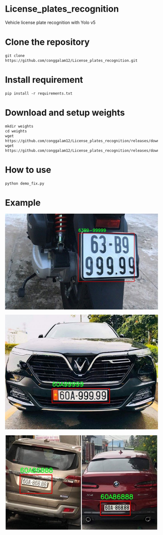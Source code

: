 # License_plates_recognition
Vehicle license plate recognition with Yolo v5
# Clone the repository
```
git clone https://github.com/conggalam12/License_plates_recognition.git
```
# Install requirement
```
pip install -r requirements.txt
```
# Download and setup weights
```
mkdir weights
cd weights
wget https://github.com/conggalam12/License_plates_recognition/releases/download/weights/model_detector.pt
wget https://github.com/conggalam12/License_plates_recognition/releases/download/weights/model_ocr.pt
```
# How to use
```
python demo_fix.py  
```

# Example 
![detect](https://github.com/conggalam12/License_plates_recognition/blob/main/result_image/demo.jpg)

![detect](https://github.com/conggalam12/License_plates_recognition/blob/main/result_image/demo2.jpg)

![detect](https://github.com/conggalam12/License_plates_recognition/blob/main/result_image/demo3.jpg)
